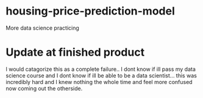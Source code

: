 # housing-price-prediction-model
More data science practicing


# Update at finished product
I would catagorize this as a complete failure.. I dont know if ill pass my data science course and I dont know if ill be able to be a data scientist... this was incredibly hard and I knew nothing the whole time and feel more confused now coming out the otherside.

